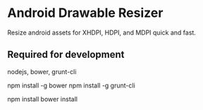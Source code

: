 # Android Drawable Resizer
Resize android assets for XHDPI, HDPI, and MDPI quick and fast.

## Required for development
nodejs, bower, grunt-cli

npm install -g bower
npm install -g grunt-cli

npm install
bower install
